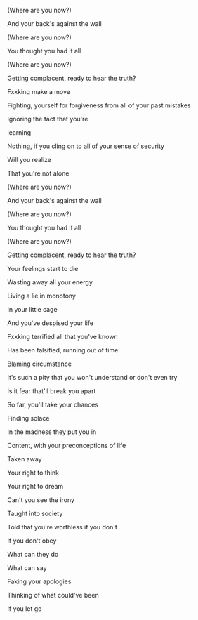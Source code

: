 (Where are you now?)

And your back's against the wall

(Where are you now?)

You thought you had it all

(Where are you now?)

Getting complacent, ready to hear the truth?

Fxxking make a move

Fighting, yourself for forgiveness from all of your past mistakes

Ignoring the fact that you're

learning

Nothing, if you cling on to all of your sense of security

Will you realize

That you're not alone

(Where are you now?)

And your back's against the wall

(Where are you now?)

You thought you had it all

(Where are you now?)

Getting complacent, ready to hear the truth?

Your feelings start to die

Wasting away all your energy

Living a lie in monotony

In your little cage

And you've despised your life

Fxxking terrified all that you've known

Has been falsified, running out of time

Blaming circumstance

It's such a pity that you won't understand or don't even try

Is it fear that'll break you apart

So far, you'll take your chances

Finding solace

In the madness they put you in

Content, with your preconceptions of life

Taken away

Your right to think

Your right to dream

Can't you see the irony

Taught into society

Told that you're worthless if you don't

If you don't obey

What can they do

What can say

Faking your apologies

Thinking of what could've been

If you let go